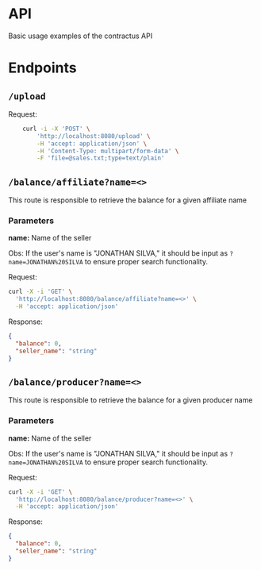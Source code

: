# API

Basic usage examples of the contractus API

# Endpoints

## `/upload`

Request:

```bash
    curl -i -X 'POST' \
        'http://localhost:8080/upload' \
        -H 'accept: application/json' \
        -H 'Content-Type: multipart/form-data' \
        -F 'file=@sales.txt;type=text/plain'
```

## `/balance/affiliate?name=<>`

This route is responsible to retrieve the balance for a given affiliate name


### Parameters

**name:** Name of the seller 

Obs: If the user's name is "JONATHAN SILVA," it should be input as `?name=JONATHAN%20SILVA` to ensure proper search functionality.

Request: 

```bash
curl -X -i 'GET' \
  'http://localhost:8080/balance/affiliate?name=<>' \
  -H 'accept: application/json'
```

Response:

```JSON
{
  "balance": 0,
  "seller_name": "string"
}
```

## `/balance/producer?name=<>`

This route is responsible to retrieve the balance for a given producer name

### Parameters

**name:** Name of the seller 

Obs: If the user's name is "JONATHAN SILVA," it should be input as `?name=JONATHAN%20SILVA` to ensure proper search functionality.


Request: 

```bash
curl -X -i 'GET' \
  'http://localhost:8080/balance/producer?name=<>' \
  -H 'accept: application/json'
```

Response:

```JSON
{
  "balance": 0,
  "seller_name": "string"
}
```
